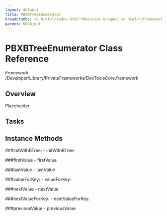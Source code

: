 ```yaml
---
layout: default
title: PBXBTreeEnumerator
breadcrumbs: <a href="/index.html">Main</a> &raquo; <a href="/Frameworks.html">Framework</a> &raquo; <a href="/Frameworks/DevToolsCore.html">DevToolsCore</a> &raquo; PBXBTreeEnumerator
parent: NSObject 
---
```

# PBXBTreeEnumerator Class Reference

*Framework* /Developer/Library/PrivateFrameworks/DevToolsCore.framework

## Overview

Placeholder

## Tasks

## Instance Methods

<a name="-initWithBTree:"></a>
###initWithBTree:
    - initWithBTree:

<a name="-firstValue"></a>
###firstValue
    - firstValue

<a name="-lastValue"></a>
###lastValue
    - lastValue

<a name="-valueForKey:"></a>
###valueForKey:
    - valueForKey:

<a name="-nextValue"></a>
###nextValue
    - nextValue

<a name="-nextValueForKey:"></a>
###nextValueForKey:
    - nextValueForKey:

<a name="-previousValue"></a>
###previousValue
    - previousValue

